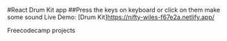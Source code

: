 #React Drum Kit app
##Press the keys on keyboard or click on them make some sound
Live Demo: [Drum Kit]https://nifty-wiles-f67e2a.netlify.app/

Freecodecamp projects
